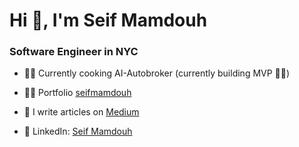 <h1 align="left">Hi 👋, I'm Seif Mamdouh</h1>
<h3 align="left">Software Engineer in NYC </h3>

- 👨‍🍳 Currently cooking AI-Autobroker (currently building MVP 🤫😜)

- 👨‍💻 Portfolio [seifmamdouh](https://www.seifmamdouh.com/)

- 📝 I write articles on [Medium](https://medium.com/@seifmamdouh7878)

- 🤝 LinkedIn: [Seif Mamdouh](https://www.linkedin.com/in/seif-mamdouh/)

